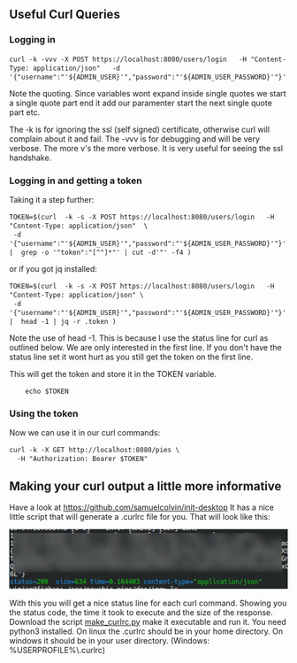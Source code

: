 ## Useful Curl Queries

### Logging in

```
curl -k -vvv -X POST https://localhost:8080/users/login   -H "Content-Type: application/json"   -d '{"username":"'${ADMIN_USER}'","password":"'${ADMIN_USER_PASSWORD}'"}'
```

Note the quoting. Since variables wont expand inside single quotes we start a single quote part end it add our paramenter start the next single quote part etc.

The -k is for ignoring the ssl (self signed) certificate, otherwise curl will complain about it and fail.
The -vvv is for debugging and will be very verbose. The more v's the more verbose. It is very useful for seeing the ssl handshake.

### Logging in and getting a token
Taking it a step further:

```aiignore
TOKEN=$(curl  -k -s -X POST https://localhost:8080/users/login   -H "Content-Type: application/json"  \
 -d '{"username":"'${ADMIN_USER}'","password":"'${ADMIN_USER_PASSWORD}'"}'   |  grep -o '"token":"[^"]*"' | cut -d'"' -f4 )
```

or if you got jq installed:

```aiignore
TOKEN=$(curl  -k -s -X POST https://localhost:8080/users/login   -H "Content-Type: application/json" \
 -d '{"username":"'${ADMIN_USER}'","password":"'${ADMIN_USER_PASSWORD}'"}'   |  head -1 | jq -r .token )

```
Note the use of head -1. This is because I use the status line for curl as outlined below. We are only interested in the first line.
If you don't have the status line set it wont hurt as you still get the token on the first line.

This will get the token and store it in the TOKEN variable.

```aiignore
    echo $TOKEN
```

### Using the token
Now we can use it in our curl commands:

```aiignore
curl -k -X GET http://localhost:8080/pies \
  -H "Authorization: Bearer $TOKEN"
```





## Making your curl output a little more informative
Have a look at https://github.com/samuelcolvin/init-desktop
It has a nice little script that will generate a .curlrc file for you. That will look like this:

![Curl Statusline](./img/Screenshot_curlstatusline.png)

With this you will get a nice status line for each curl command. Showing you the status code, the time it took to execute and the size of the response.
Download the script [make_curlrc.py](https://github.com/samuelcolvin/init-desktop/blob/master/make_curlrc.py) make it executable and run it. You need python3 installed.
On linux the .curlrc should be in your home directory. On windows it should be in your user directory. (Windows: %USERPROFILE%\\.curlrc)